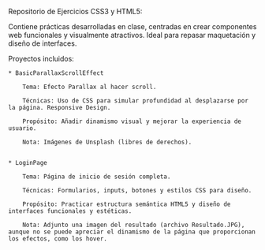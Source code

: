Repositorio de Ejercicios CSS3 y HTML5:

Contiene prácticas desarrolladas en clase, centradas en crear componentes web funcionales y visualmente atractivos. Ideal para repasar maquetación y diseño de interfaces.


Proyectos incluidos:

    * BasicParallaxScrollEffect

        Tema: Efecto Parallax al hacer scroll.

        Técnicas: Uso de CSS para simular profundidad al desplazarse por la página. Responsive Design.

        Propósito: Añadir dinamismo visual y mejorar la experiencia de usuario.

        Nota: Imágenes de Unsplash (libres de derechos).
        

    * LoginPage

        Tema: Página de inicio de sesión completa.

        Técnicas: Formularios, inputs, botones y estilos CSS para diseño.

        Propósito: Practicar estructura semántica HTML5 y diseño de interfaces funcionales y estéticas.
        
        Nota: Adjunto una imagen del resultado (archivo Resultado.JPG), aunque no se puede apreciar el dinamismo de la página que proporcionan los efectos, como los hover.
